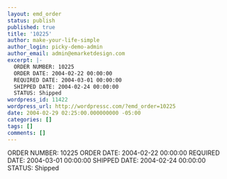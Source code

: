 ```yaml
---
layout: emd_order
status: publish
published: true
title: '10225'
author: make-your-life-simple
author_login: picky-demo-admin
author_email: admin@emarketdesign.com
excerpt: |-
  ORDER NUMBER: 10225
  ORDER DATE: 2004-02-22 00:00:00
  REQUIRED DATE: 2004-03-01 00:00:00
  SHIPPED DATE: 2004-02-24 00:00:00
  STATUS: Shipped
wordpress_id: 11422
wordpress_url: http://wordpressc.com/?emd_order=10225
date: 2004-02-29 02:25:00.000000000 -05:00
categories: []
tags: []
comments: []
---
```

ORDER NUMBER: 10225
ORDER DATE: 2004-02-22 00:00:00
REQUIRED DATE: 2004-03-01 00:00:00
SHIPPED DATE: 2004-02-24 00:00:00
STATUS: Shipped
